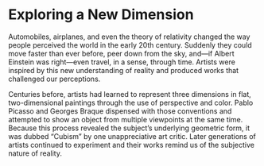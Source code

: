 # Exploring a New Dimension

Automobiles, airplanes, and even the theory of relativity changed the way people perceived the world in the early 20th century. Suddenly they could move faster than ever before, peer down from the sky, and—if Albert Einstein was right—even travel, in a sense, through time. Artists were inspired by this new understanding of reality and produced works that challenged our perceptions.

Centuries before, artists had learned to represent three dimensions in flat, two-dimensional paintings through the use of perspective and color. Pablo Picasso and Georges Braque dispensed with those conventions and attempted to show an object from multiple viewpoints at the same time. Because this process revealed the subject’s underlying geometric form, it was dubbed “Cubism” by one unappreciative art critic. Later generations of artists continued to experiment and their works remind us of the subjective nature of reality. 
